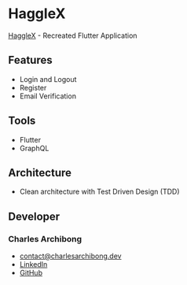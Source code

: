 # HaggleX

[HaggleX](https://www.hagglex.com/) - Recreated Flutter Application


## Features
- Login and Logout
- Register
- Email Verification

## Tools
- Flutter
- GraphQL

## Architecture
 - Clean architecture with Test Driven Design (TDD)

## Developer
### Charles Archibong
- [contact@charlesarchibong.dev](mailto:contact@charlesarchibong.dev)
- [LinkedIn](https://www.linkedin.com/in/charles-archibong)
- [GitHub](https://github.com/charlesarchibong/)